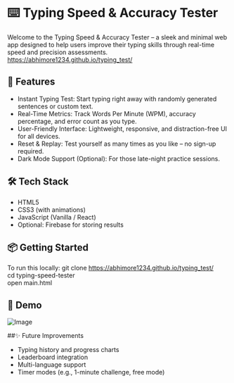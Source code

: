 
# ⌨️ Typing Speed & Accuracy Tester
Welcome to the Typing Speed & Accuracy Tester – a sleek and minimal web app designed to help users improve their typing skills through real-time speed and precision assessments.<br>
https://abhimore1234.github.io/typing_test/
## 🚀 Features
- Instant Typing Test: Start typing right away with randomly generated sentences or custom text.
- Real-Time Metrics: Track Words Per Minute (WPM), accuracy percentage, and error count as you type.
- User-Friendly Interface: Lightweight, responsive, and distraction-free UI for all devices.
- Reset & Replay: Test yourself as many times as you like – no sign-up required.
- Dark Mode Support (Optional): For those late-night practice sessions.
## 🛠️ Tech Stack
- HTML5
- CSS3 (with animations)
- JavaScript (Vanilla / React)
- Optional: Firebase for storing results
## 📦 Getting Started
To run this locally:
git clone https://abhimore1234.github.io/typing_test/<br>
cd typing-speed-tester<br>
open main.html
## 📸 Demo
![Image](https://github.com/user-attachments/assets/20580b8f-921b-4cd7-a13b-35148fc05a07)

##✨ Future Improvements
- Typing history and progress charts
- Leaderboard integration
- Multi-language support
- Timer modes (e.g., 1-minute challenge, free mode)
